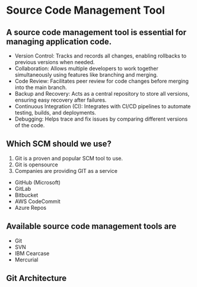 # Source Code Management Tool
## A source code management tool is essential for managing application code.
* Version Control: Tracks and records all changes, enabling rollbacks to previous versions when needed.
* Collaboration: Allows multiple developers to work together simultaneously using features like branching and merging.
* Code Review: Facilitates peer review for code changes before merging into the main branch.
* Backup and Recovery: Acts as a central repository to store all versions, ensuring easy recovery after failures.
* Continuous Integration (CI): Integrates with CI/CD pipelines to automate testing, builds, and deployments.
* Debugging: Helps trace and fix issues by comparing different versions of the code.

## Which SCM should we use?
1. Git is a proven and popular SCM tool to use.
2. Git is opensource
3. Companies are providing GIT as a service
* GitHub (Microsoft)
* GitLab
* Bitbucket
* AWS CodeCommit
* Azure Repos

## Available source code management tools are
* Git
* SVN
* IBM Cearcase
* Mercurial

## Git Architecture



